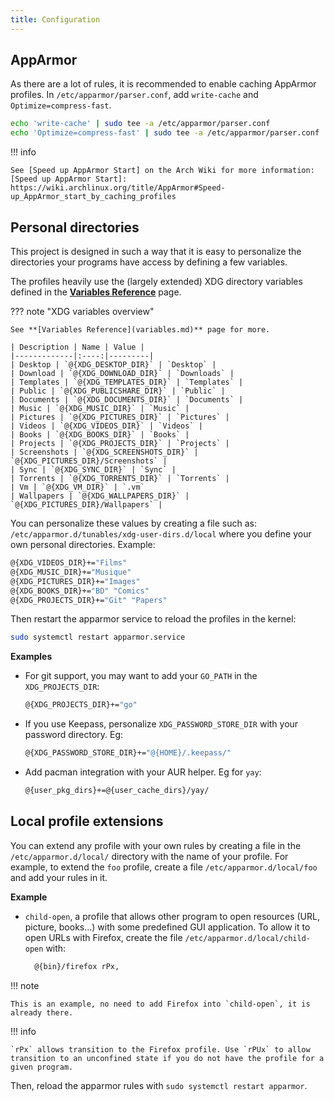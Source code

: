 ```yaml
---
title: Configuration
---
```


## AppArmor

As there are a lot of rules, it is recommended to enable caching AppArmor profiles.
In `/etc/apparmor/parser.conf`, add `write-cache` and `Optimize=compress-fast`.

```sh
echo 'write-cache' | sudo tee -a /etc/apparmor/parser.conf
echo 'Optimize=compress-fast' | sudo tee -a /etc/apparmor/parser.conf
```

!!! info

    See [Speed up AppArmor Start] on the Arch Wiki for more information:
    [Speed up AppArmor Start]: https://wiki.archlinux.org/title/AppArmor#Speed-up_AppArmor_start_by_caching_profiles


## Personal directories

This project is designed in such a way that it is easy to personalize the
directories your programs have access by defining a few variables.

The profiles heavily use the (largely extended) XDG directory variables defined
in the **[Variables Reference](variables.md)** page.

??? note "XDG variables overview"

    See **[Variables Reference](variables.md)** page for more.

    | Description | Name | Value |
    |-------------|:----:|---------|
    | Desktop | `@{XDG_DESKTOP_DIR}` | `Desktop` |
    | Download | `@{XDG_DOWNLOAD_DIR}` | `Downloads` |
    | Templates | `@{XDG_TEMPLATES_DIR}` | `Templates` |
    | Public | `@{XDG_PUBLICSHARE_DIR}` | `Public` |
    | Documents | `@{XDG_DOCUMENTS_DIR}` | `Documents` |
    | Music | `@{XDG_MUSIC_DIR}` | `Music` |
    | Pictures | `@{XDG_PICTURES_DIR}` | `Pictures` |
    | Videos | `@{XDG_VIDEOS_DIR}` | `Videos` |
    | Books | `@{XDG_BOOKS_DIR}` | `Books` |
    | Projects | `@{XDG_PROJECTS_DIR}` | `Projects` |
    | Screenshots | `@{XDG_SCREENSHOTS_DIR}` | `@{XDG_PICTURES_DIR}/Screenshots` |
    | Sync | `@{XDG_SYNC_DIR}` | `Sync` |
    | Torrents | `@{XDG_TORRENTS_DIR}` | `Torrents` |
    | Vm | `@{XDG_VM_DIR}` | `.vm`
    | Wallpapers | `@{XDG_WALLPAPERS_DIR}` | `@{XDG_PICTURES_DIR}/Wallpapers` |

You can personalize these values by creating a file such as:
`/etc/apparmor.d/tunables/xdg-user-dirs.d/local` where you define your own
personal directories. Example:
```sh
@{XDG_VIDEOS_DIR}+="Films"
@{XDG_MUSIC_DIR}+="Musique"
@{XDG_PICTURES_DIR}+="Images"
@{XDG_BOOKS_DIR}+="BD" "Comics"
@{XDG_PROJECTS_DIR}+="Git" "Papers"
```

Then restart the apparmor service to reload the profiles in the kernel:
```sh
sudo systemctl restart apparmor.service
```

**Examples**

- For git support, you may want to add your `GO_PATH` in the `XDG_PROJECTS_DIR`:
    ```sh
    @{XDG_PROJECTS_DIR}+="go"
    ```
- If you use Keepass, personalize `XDG_PASSWORD_STORE_DIR` with your password directory. Eg:
    ```sh
    @{XDG_PASSWORD_STORE_DIR}+="@{HOME}/.keepass/"
    ```
- Add pacman integration with your AUR helper. Eg for `yay`:
    ```sh
    @{user_pkg_dirs}+=@{user_cache_dirs}/yay/
    ```

## Local profile extensions

You can extend any profile with your own rules by creating a file in the 
`/etc/apparmor.d/local/` directory with the name of your profile. For example,
to extend the `foo` profile, create a file `/etc/apparmor.d/local/foo` and add
your rules in it.

**Example**

- `child-open`, a profile that allows other program to open resources (URL, 
  picture, books...) with some predefined GUI application. To allow it to open
  URLs with Firefox, create the file `/etc/apparmor.d/local/child-open` with:
  ```sh
    @{bin}/firefox rPx,
  ```

!!! note

    This is an example, no need to add Firefox into `child-open`, it is already there.

!!! info

    `rPx` allows transition to the Firefox profile. Use `rPUx` to allow
    transition to an unconfined state if you do not have the profile for a
    given program.


Then, reload the apparmor rules with `sudo systemctl restart apparmor`.

